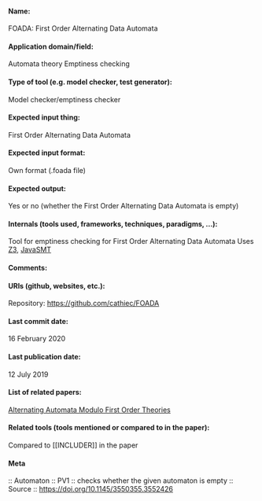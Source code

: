 #### Name:
FOADA: First Order Alternating Data Automata

#### Application domain/field:
Automata theory
Emptiness checking

#### Type of tool (e.g. model checker, test generator):
Model checker/emptiness checker

#### Expected input thing:
First Order Alternating Data Automata

#### Expected input format:
Own format (.foada file)

#### Expected output:
Yes or no (whether the First Order Alternating Data Automata is empty)

#### Internals (tools used, frameworks, techniques, paradigms, ...):
Tool for emptiness checking for First Order Alternating Data Automata
Uses [Z3](Tools/Solvers/SMT/Z3.md), [JavaSMT](Tools/Libraries/JavaSMT.md)

#### Comments:

#### URIs (github, websites, etc.):
Repository: https://github.com/cathiec/FOADA

#### Last commit date:
16 February 2020

#### Last publication date:
12 July 2019

#### List of related papers:
[Alternating Automata Modulo First Order Theories](https://doi.org/10.1007/978-3-030-25543-5_3)

#### Related tools (tools mentioned or compared to in the paper):
Compared to [[INCLUDER]] in the paper

#### Meta
:: Automaton
:: PV1           :: checks whether the given automaton is empty
:: Source :: https://doi.org/10.1145/3550355.3552426
